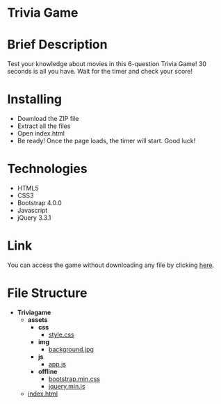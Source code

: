 # Trivia Game

# Brief Description

Test your knowledge about movies in this 6-question Trivia Game! 30 seconds is all you have. Wait for the timer and check your score!

# Installing

* Download the ZIP file
* Extract all the files
* Open index.html
* Be ready! Once the page loads, the timer will start. Good luck!

# Technologies

* HTML5
* CSS3
* Bootstrap 4.0.0
* Javascript
* jQuery 3.3.1

# Link

You can access the game without downloading any file by clicking [here](https://gustavogibo.github.io/Triviagame/).

# File Structure

- __Triviagame__
  - __assets__
    - __css__
      - [style.css](Triviagame/assets/css/style.css)
    - __img__
      - [background.jpg](Triviagame/assets/img/background.jpg)
    - __js__
      - [app.js](Triviagame/assets/js/app.js)
    - __offline__
      - [bootstrap.min.css](Triviagame/assets/offline/bootstrap.min.css)
      - [jquery.min.js](Triviagame/assets/offline/jquery.min.js)
  - [index.html](Triviagame/index.html)



#